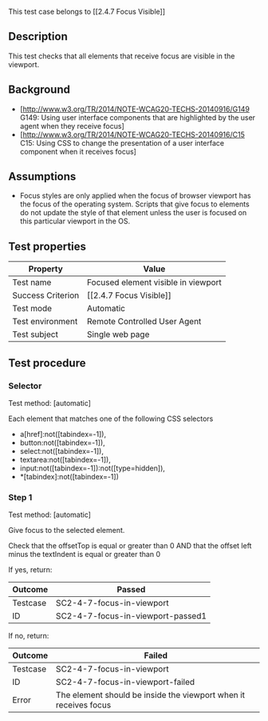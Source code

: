 This test case belongs to [[2.4.7 Focus Visible]]


## Description
This test checks that all elements that receive focus are visible in the viewport.


## Background
- [http://www.w3.org/TR/2014/NOTE-WCAG20-TECHS-20140916/G149 G149: Using user interface components that are highlighted by the user agent when they receive focus]
- [http://www.w3.org/TR/2014/NOTE-WCAG20-TECHS-20140916/C15 C15: Using CSS to change the presentation of a user interface component when it receives focus]


## Assumptions
- Focus styles are only applied when the focus of browser viewport has the focus of the operating system. Scripts that give focus to elements do not update the style of that element unless the user is focused on this particular viewport in the OS.


## Test properties
| Property          | Value
|-------------------|----
| Test name         | Focused element visible in viewport
| Success Criterion | [[2.4.7 Focus Visible]]
| Test mode         | Automatic
| Test environment  | Remote Controlled User Agent
| Test subject      | Single web page


## Test procedure

### Selector
Test method: [automatic]

Each element that matches one of the following CSS selectors
- a[href]:not([tabindex=-1]),
- button:not([tabindex=-1]),
- select:not([tabindex=-1]),
- textarea:not([tabindex=-1]),
- input:not([tabindex=-1]):not([type=hidden]),
- *[tabindex]:not([tabindex=-1])

### Step 1
Test method: [automatic]

Give focus to the selected element.

Check that the offsetTop is equal or greater than 0 AND that the offset left minus the textIndent is equal or greater than 0

If yes, return:

| Outcome  | Passed
|----------|-----
| Testcase | SC2-4-7-focus-in-viewport
| ID       | SC2-4-7-focus-in-viewport-passed1

If no, return:

| Outcome  | Failed
|----------|-----
| Testcase | SC2-4-7-focus-in-viewport
| ID       | SC2-4-7-focus-in-viewport-failed
| Error    | The element should be inside the viewport when it receives focus
